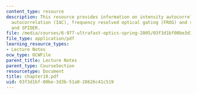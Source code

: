 ```yaml
---
content_type: resource
description: This resource provides information on intensity autocorrelation, interferometric
  autocorrelation (IAC), frequency resolved optical gating (FROG) and spectral interferometry
  and SPIDER.
file: /media/courses/6-977-ultrafast-optics-spring-2005/03f3d1bf00be3d3b51a028626c41c519_chapter10.pdf
file_type: application/pdf
learning_resource_types:
- Lecture Notes
ocw_type: OCWFile
parent_title: Lecture Notes
parent_type: CourseSection
resourcetype: Document
title: chapter10.pdf
uid: 03f3d1bf-00be-3d3b-51a0-28626c41c519
---
```

